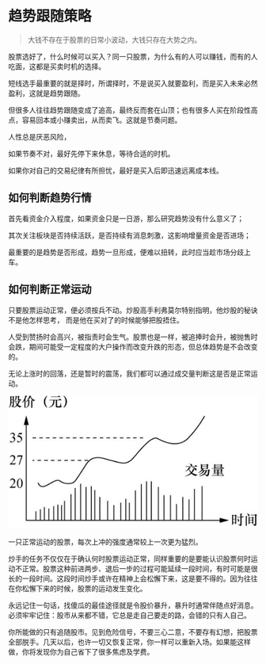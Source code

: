 # 趋势跟随策略

> 大钱不存在于股票的日常小波动，大钱只存在大势之内。

股票选好了，什么时候可以买入？同一只股票，为什么有的人可以赚钱，而有的人吃面，这都是买卖时机的选择。

短线选手最重要的就是择时，所谓择时，不是说买入就要盈利，而是买入未来必然盈利，这就是趋势跟随。

但很多人往往趋势跟随变成了追高，最终反而套在山顶；也有很多人买在阶段性高点，容易回本或小赚卖出，从而卖飞。这就是节奏问题。

人性总是厌恶风险，

如果节奏不对，最好先停下来休息，等待合适的时机。

如果你对自己的交易纪律有所担忧，最好是买入后即迅速远离成本线。

## 如何判断趋势行情

首先看资金介入程度，如果资金只是一日游，那么研究趋势没有什么意义了；

其次关注板块是否持续活跃，是否持续有消息刺激，这影响增量资金是否进场；

最重要的是趋势是否形成，趋势一旦形成，便难以扭转，此时应当趁市场分歧上车。

## 如何判断正常运动

只要股票运动正常，便必须按兵不动。炒股高手利弗莫尔特别指明，他炒股的秘诀不是他怎样思考， 而是他在买对了的时候能够把股捂住。

人受到赞扬时会高兴，被指责时会生气。股票也是一样，被追捧时会升，被抛售时会跌，期间可能受一定程度的大户操作而改变升跌的形态，但总体趋势是不会改变的。

无论上涨时的回落，还是暂时的震荡，我们都可以通过成交量判断这是否是正常运动。

![正常运动](image.png)

一只正常运动的股票，每次上冲的强度通常较上一次更为猛烈。

炒手的任务不仅仅在于确认何时股票运动正常，同样重要的是要能认识股票何时运动不正常。股票这种前进两步、退后一步的过程可能延续一段时间，有时可能是很长的一段时间。这段时间炒手或许在精神上会松懈下来，这是要不得的。因为往往在你松懈下来的时候，股票的运动发生变化。

永远记住一句话，找傻瓜的最佳途径就是令股价暴升，暴升时通常伴随点好消息。必须牢牢记住：股市从来都不错，它总是走自己要走的路，会错的只有人自己。

你所能做的只有追随股市。见到危险信号，不要三心二意，不要存有幻想，把股票全部脱手。几天以后，也许一切又恢复正常，你一样可以重新入场。如果能这样做，你将发现你为自己省下了很多焦虑及学费。
